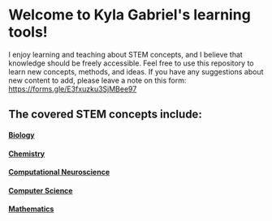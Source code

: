 # Welcome to Kyla Gabriel's learning tools!
I enjoy learning and teaching about STEM concepts, and I believe that knowledge should be freely accessible. Feel free to use this repository to learn new concepts, methods, and ideas. If you have any suggestions about new content to add, please leave a note on this form: https://forms.gle/E3fxuzku3SjMBee97

## The covered STEM concepts include:
#### [Biology]([url](https://github.com/kgabriel910/instructorship/tree/main/Biology))
#### [Chemistry]([url](https://github.com/kgabriel910/instructorship/tree/main/Chemistry))
#### [Computational Neuroscience]([url](https://github.com/kgabriel910/instructorship/tree/main/Computational_Neuroscience))
#### [Computer Science]([url](https://github.com/kgabriel910/instructorship/tree/main/Computer%20Science))
#### [Mathematics]([url](https://github.com/kgabriel910/instructorship/tree/main/Mathematics))
